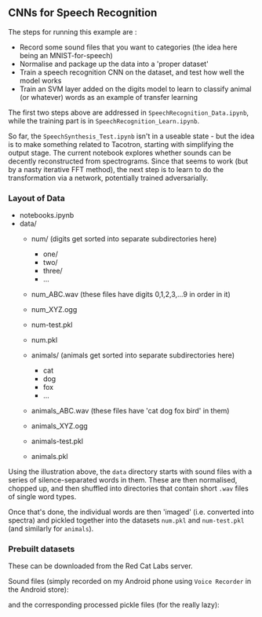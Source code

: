 ## CNNs for Speech Recognition

The steps for running this example are : 

*  Record some sound files that you want to categories (the idea here being an MNIST-for-speech)
*  Normalise and package up the data into a 'proper dataset'
*  Train a speech recognition CNN on the dataset, and test how well the model works
*  Train an SVM layer added on the digits model to learn to classify animal (or whatever) words as an example of transfer learning

The first two steps above are addressed in ```SpeechRecognition_Data.ipynb```, while the training part is in ```SpeechRecognition_Learn.ipynb```.

So far, the ```SpeechSynthesis_Test.ipynb``` isn't in a useable state - 
but the idea is to make something related to Tacotron, starting with simplifying the 
output stage.  The current notebook explores whether sounds can be decently reconstructed
from spectrograms.  Since that seems to work (but by a nasty iterative FFT method), the
next step is to learn to do the transformation via a network, potentially trained
adversarially.


### Layout of Data

*  notebooks.ipynb
*  data/
   *   num/ (digits get sorted into separate subdirectories here)
       *   one/
       *   two/
       *   three/
       *   ...
   *  num_ABC.wav  (these files have digits 0,1,2,3,...9 in order in it)
   *  num_XYZ.ogg
   
   *  num-test.pkl
   *  num.pkl
       
   *   animals/  (animals get sorted into separate subdirectories here)
       *   cat
       *   dog
       *   fox
       *   ...
   *  animals_ABC.wav  (these files have 'cat dog fox bird' in them)
   *  animals_XYZ.ogg

   *  animals-test.pkl
   *  animals.pkl
       
Using the illustration above, the ```data``` directory starts with sound files 
with a series of silence-separated words in them.  These are then normalised, chopped up,
and then shuffled into directories that contain short ```.wav``` files of single word types.

Once that's done, the individual words are then 'imaged' (i.e. converted into spectra) and 
pickled together into the datasets ```num.pkl``` and ```num-test.pkl``` (and similarly for ```animals```).


### Prebuilt datasets

These can be downloaded from the Red Cat Labs server.
<!--
  971  cd notebooks/2-CNN/8-Speech/
  973  tar -czf data-num-sounds.tar.gz data/num_* data/*raw-from-phone.wav
  974  tar -tzf data-num-sounds.tar.gz 
  975  tar -czf data-animals-sounds.tar.gz data/animals_*
  
  977  tar -czf data-num-pkl.tar.gz data/num*.pkl
  978  tar -tzf data-num-pkl.tar.gz 
  979  tar -czf data-animals-pkl.tar.gz data/animals*.pkl
!-->

Sound files (simply recorded on my Android phone using ```Voice Recorder``` in the Android store):



and the corresponding processed pickle files (for the really lazy):







